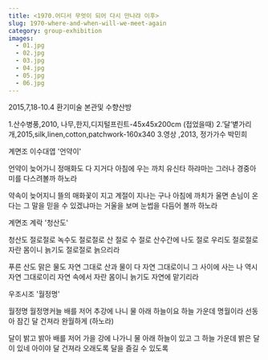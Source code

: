 ```yaml
---
title: <1970.어디서 무엇이 되어 다시 만나랴 이후>
slug: 1970-where-and-when-will-we-meet-again
category: group-exhibition
images:
  - 01.jpg
  - 02.jpg
  - 03.jpg
  - 04.jpg
  - 05.jpg
  - 06.jpg
---
```



2015,7,18-10.4
환기미술 본관및 수향산방

1.산수병풍,2010, 나무,한지,디지털프린트-45x45x200cm (접었을때)
2.’달’볕가리개,2015,silk,linen,cotton,patchwork-160x340
3.영상 ,2013, 정가가수 박민희



계면조 이수대엽 '언약이' 

언약이 늦어가니 정매화도 다 지거다 
아침에 우는 까치 유신타 하랴마는 
그러나 경중아미를 다스려볼까 하노라

약속이 늦어지니 뜰의 매화꽃이 지고 계절이 지나는 구나
아침에 까치가 울면 손님이 온다는 그 말을 믿을 수 있겠냐마는 
거울을 보며 눈썹을 다듬어 볼까 하노라



계면조 계락 '청산도'

청산도 절로절로 녹수도 절로절로 
산 절로 수 절로 산수간에 나도 절로 
우리도 절로절로 자란 몸이니 늙기도 절로절로 늙으리라

푸른 산도 맑은 물도 자연 그대로
산과 물이 다 자연 그대로이니 그 사이에 사는 나 역시 자연 그대로이리 
자연 속에서 자란 몸이니 늙기도 자연에 맡기리라 



우조시조 '월정명' 

월정명 월정명커늘 배를 저어 추강에 나니
물 아래 하늘이요 하늘 가운데 명월이라
선동아 잠긴 달 건져라 완월하게 (하노라)

달이 밝고 밝아 배를 저어 가을 강에 나가니
물 아래 하늘이 있고 그 하늘 가운데 밝은 달이 있네
아이야 달 건져라 오래도록 달을 즐길 수 있도록


